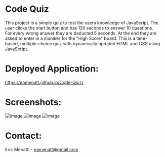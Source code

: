 # Code Quiz

This project is a simple quiz to test the users knowledge of JavaScript. The user clicks the start button and has 120 seconds to answer 10 questions. For every wrong answer they are deducted 5 seconds. At the end they are asked to enter in a moniker for the "High Score" board. This is a time-based, multiple-choice quiz with dynamically updated HTML and CSS using JavaScript.

# Deployed Application:
https://eamenatt.github.io/Code-Quiz/
# Screenshots:
![image](https://user-images.githubusercontent.com/68793022/95932400-c28b5280-0d99-11eb-8769-7ceef7ca8b31.PNG)
![image](https://user-images.githubusercontent.com/68793022/95932398-c28b5280-0d99-11eb-95e7-059a6f9aa786.PNG)
![image](https://user-images.githubusercontent.com/68793022/95932399-c28b5280-0d99-11eb-9b1e-10d16a8cf486.PNG)


# Contact:
Eric Menatti - eamenatt@gmail.com
